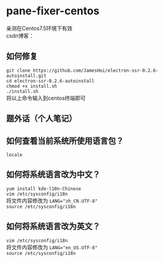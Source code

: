 # pane-fixer-centos
亲测在Centos7.5环境下有效  
csdn博客：  

如何修复  
----------
`git clone https://github.com/JamesHoi/electron-ssr-0.2.6-autoinstall.git`  
`cd electron-ssr-0.2.6-autoinstall`  
`chmod +x install.sh`  
`./install.sh`  
将以上命令输入到centos终端即可  

题外话（个人笔记）
--------
## 如何查看当前系统所使用语言包？  
`locale`  
  
## 如何将系统语言改为中文？  
`yum install kde-l10n-Chinese`  
`vim /etc/sysconfig/i18n`  
将文件内容修改为 `LANG="zh_CN.UTF-8"`  
`source /etc/sysconfig/i18n`  
  
## 如何将系统语言改为英文？  
`vim /etc/sysconfig/i18n`  
将文件内容修改为 `LANG="en_US.UTF-8"`  
`source /etc/sysconfig/i18n`  


